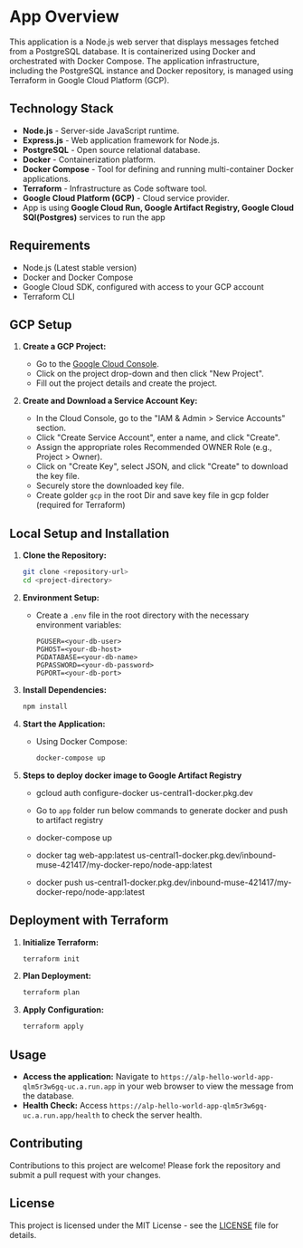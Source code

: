 
# App Overview

This application is a Node.js web server that displays messages fetched from a PostgreSQL database. It is containerized using Docker and orchestrated with Docker Compose. The application infrastructure, including the PostgreSQL instance and Docker repository, is managed using Terraform in Google Cloud Platform (GCP).

## Technology Stack

- **Node.js** - Server-side JavaScript runtime.
- **Express.js** - Web application framework for Node.js.
- **PostgreSQL** - Open source relational database.
- **Docker** - Containerization platform.
- **Docker Compose** - Tool for defining and running multi-container Docker applications.
- **Terraform** - Infrastructure as Code software tool.
- **Google Cloud Platform (GCP)** - Cloud service provider.
- App  is using **Google Cloud Run, Google Artifact Registry, Google Cloud SQl(Postgres)** services to run the app


## Requirements

- Node.js (Latest stable version)
- Docker and Docker Compose
- Google Cloud SDK, configured with access to your GCP account
- Terraform CLI

## GCP Setup

1. **Create a GCP Project:**
   - Go to the [Google Cloud Console](https://console.cloud.google.com/).
   - Click on the project drop-down and then click "New Project".
   - Fill out the project details and create the project.

2. **Create and Download a Service Account Key:**
   - In the Cloud Console, go to the "IAM & Admin > Service Accounts" section.
   - Click "Create Service Account", enter a name, and click "Create".
   - Assign the appropriate roles Recommended OWNER Role (e.g., Project > Owner).
   - Click on "Create Key", select JSON, and click "Create" to download the key file.
   - Securely store the downloaded key file.
   - Create golder `gcp` in the root Dir and save key file in gcp folder (required for Terraform)


## Local Setup and Installation

1. **Clone the Repository:**
   ```bash
   git clone <repository-url>
   cd <project-directory>
   ```

2. **Environment Setup:**
   - Create a `.env` file in the root directory with the necessary environment variables:
     ```
     PGUSER=<your-db-user>
     PGHOST=<your-db-host>
     PGDATABASE=<your-db-name>
     PGPASSWORD=<your-db-password>
     PGPORT=<your-db-port>
     ```

3. **Install Dependencies:**
   ```bash
   npm install
   ```

4. **Start the Application:**
   - Using Docker Compose:
     ```bash
     docker-compose up
     
     ```
5. **Steps to deploy docker image to Google Artifact Registry**
   - gcloud auth configure-docker us-central1-docker.pkg.dev

   - Go to `app` folder run below commands to generate docker and push to artifact registry

   - docker-compose up

   - docker tag web-app:latest us-central1-docker.pkg.dev/inbound-muse-421417/my-docker-repo/node-app:latest

   - docker push us-central1-docker.pkg.dev/inbound-muse-421417/my-docker-repo/node-app:latest
   

## Deployment with Terraform

1. **Initialize Terraform:**
   ```bash
   terraform init
   ```

2. **Plan Deployment:**
   ```bash
   terraform plan
   ```

3. **Apply Configuration:**
   ```bash
   terraform apply
   ```

## Usage

- **Access the application:** Navigate to `https://alp-hello-world-app-qlm5r3w6gq-uc.a.run.app` in your web browser to view the message from the database.
- **Health Check:** Access `https://alp-hello-world-app-qlm5r3w6gq-uc.a.run.app/health` to check the server health.

## Contributing

Contributions to this project are welcome! Please fork the repository and submit a pull request with your changes.

## License

This project is licensed under the MIT License - see the [LICENSE](LICENSE) file for details.
